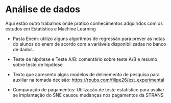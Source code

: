 # Análise de dados

Aqui estão outro trabalhos onde pratico conhecimentos adquiridos com os estudos em Estatística e Machine Learning

- Pasta Enem: utilizo alguns algoritmos de regressão para prever as notas do alunos do enem de acordo com a variáveis disponibilizadas no banco de dados.

- Teste de hipótese e Teste A/B: comentário sobre teste A/B e resumo sobre teste de hipótese

- Texto que apresento algns modelos de delinemento de pesquisa para auxiliar na tomada decisão: https://rpubs.com/filipe26/est_experimental

- Comparação de pagamentos: Utilização de teste estatístico para avaliar se implantação do SNE causou mudanças nos pagamentos da STRANS
